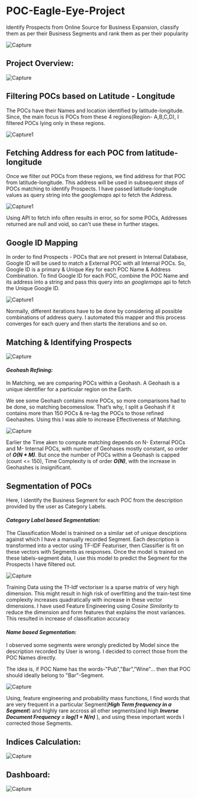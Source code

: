 # **POC-Eagle-Eye-Project**

Identify Prospects from Online Source for Business Expansion, classify them as per their Business Segments and rank them as per their popularity

![Capture](https://user-images.githubusercontent.com/53387262/141428395-e6d58e04-49f0-4a93-b91c-206441ca65b4.PNG)

## **Project Overview**:

![Capture](https://user-images.githubusercontent.com/53387262/141350655-3202b1f8-b2b9-4c08-878b-91ab077c2424.PNG)

## **Filtering POCs based on Latitude - Longitude**

The POCs have their Names and location identified by latitude-longitude. Since, the main focus is POCs from these 4 regions(Region- A,B,C,D), I filtered POCs lying only in these regions.

![Capture1](https://user-images.githubusercontent.com/53387262/141431503-596f0541-ad66-4e2c-b0bf-6605f4cc4dbf.PNG)

## **Fetching Address for each POC from latitude-longitude**
Once we filter out POCs from these regions, we find address for that POC from latitude-longitude. This address will be used in subsequent steps of POCs matching to identify Prospects. I have passed latitude-longitude values as query string into the _googlemaps_ api to fetch the Address. 

![Capture1](https://user-images.githubusercontent.com/53387262/141432066-5368e117-3480-4043-b61b-d7b24388cc04.PNG)

Using API to fetch info often results in error, so for some POCs, Addresses returned are null and void, so can't use these in further stages. 

## **Google ID Mapping**
In order to find Prospects - POCs that are not present in Internal Database, Google ID will be used to match a External POC with all Internal POCs. So, Google ID is a primary & Unique Key for each POC Name & Address Combination.
To find Google ID for each POC, combine the POC Name and its address into a string and pass this query into an _googlemaps_ api to fetch the Unique Google ID. 

![Capture1](https://user-images.githubusercontent.com/53387262/141432437-0c969e4d-0dd5-40c6-a9be-07fbee045539.PNG)

Normally, different iterations have to be done by considering all possible combinations of address query. I automated this mapper and this process converges for each query and then starts the iterations and so on. 

## **Matching & Identifying Prospects**
![Capture](https://user-images.githubusercontent.com/53387262/141349967-62784520-edf8-49ae-abf4-f087f2fdb8bd.PNG)
#### _Geohash Refining:_
In Matching, we are comparing POCs within a Geohash. A Geohash is a unique identifier for a particular region on the Earth. 

We see some Geohash contains more POCs, so more comparisons had to be done, so matching becomesslow. That’s why, I split a Geohash if it contains more than 150 POCs & re-tag the POCs to those refined Geohashes. Using this I was able to increase Effectiveness of Matching.

![Capture](https://user-images.githubusercontent.com/53387262/141356700-94d14053-5c35-40d0-b5d4-00fce8398ad8.PNG)

Earlier the Time aken to compute matching depends on N- External POCs and M- Internal POCs, with number of Geohases mostly constant, so order of **_O(N * M)_**. But once the number of POCs within a Geohash is capped (count <= 150), Time Complexity is of order **_O(N)_**, with the increase in Geohashes is insignificant.  

## **Segmentation of POCs**
Here, I identify the Business Segment for each POC from the description provided by the user as Category Labels.
#### _Category Label based Segmentation:_
The Classification Model is trainined on a similar set of unique desciptions against which I have a manually recorded Segment. Each description is transformed into a vector using TF-IDF Featuriser, then Classifier is fit on these vectors with Segments as responses. Once the model is trained on these labels-segment data, I use this model to predict the Segment for the Prospects I have filtered out. 

![Capture](https://user-images.githubusercontent.com/53387262/141358715-c6312478-20d0-49a3-b66f-d1f1327f808b.PNG)

Training Data using the Tf-Idf vectoriser is a sparse matrix of very high dimension. This might result in high risk of overfitting and the train-test time complexity increases quadratically with increase in these vector dimensions.
I have used Feature Engineering using _Cosine Similarity_ to reduce the dimension and form features that explains the most variances. This resulted in increase of classification accuracy

#### _Name based Segmentation:_
I observed some segments were wrongly predicted by Model since the description recorded by User is wrong. I decided to correct those from the POC Names directly.

The idea is, if POC Name has the words-"Pub","Bar","Wine"... then that POC should ideally belong to "Bar"-Segment. 

![Capture](https://user-images.githubusercontent.com/53387262/141360452-6655e2ae-5210-4e51-ba9f-ee44fa5050a6.PNG)

Using, feature engineering and probability mass functions, I find words that are very frequent in a particular Segment(_**High Term frequency in a Segment**_) and highly rare accross all other segments(and high _**Inverse Document Frequency = log(1 + N/n)**_ ), and using these important words I corrected those Segments.  

## **Indices Calculation:**
![Capture](https://user-images.githubusercontent.com/53387262/141420843-32189ac5-f536-4c82-9586-a1314fcf2295.PNG)

## **Dashboard:**
![Capture](https://user-images.githubusercontent.com/53387262/141426801-2876b082-afec-44f2-9332-adeebab438e2.PNG)


